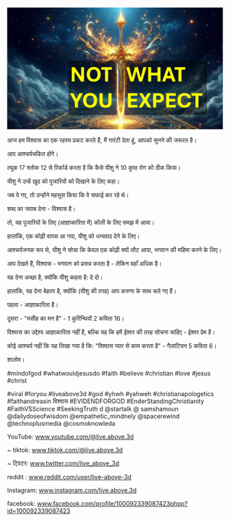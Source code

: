 ![Video cover image](../cover.jpg "cover photo")

आज हम विश्वास का एक रहस्य प्रकट करते हैं, मैं गारंटी देता हूं, आपको सुनने की जरूरत है।

आप आश्चर्यचकित होंगे।

ल्यूक 17 श्लोक 12 से रिकॉर्ड करता है कि कैसे यीशु ने 10 कुष्ठ रोग को ठीक किया।

यीशु ने उन्हें खुद को पुजारियों को दिखाने के लिए कहा।

जब वे गए, तो उन्होंने महसूस किया कि वे सफाई कर रहे थे।

शब्द का जवाब देना - विश्वास है।

तो, यह पुजारियों के लिए (आज्ञाकारिता में) कोली के लिए समझ में आया।

हालांकि, एक कोढ़ी वापस आ गया, यीशु को धन्यवाद देने के लिए।

आश्चर्यजनक रूप से, यीशु ने सोचा कि केवल एक कोढ़ी क्यों लौट आया, भगवान की महिमा करने के लिए।

आप देखते हैं, विश्वास - भगवान को प्रसन्न करता है - लेकिन वहाँ अधिक है।

यह देना अच्छा है, क्योंकि यीशु कहता है: दे दो।

हालांकि, यह देना बेहतर है, क्योंकि (यीशु की तरह) आप करुणा के साथ चले गए हैं।

पहला - आज्ञाकारिता है।

दूसरा - "मसीह का मन है" - 1 कुरिन्थियों 2 कविता 16।

विश्वास का उद्देश्य आज्ञाकारिता नहीं है, बल्कि यह कि हमें ईश्वर की तरह सोचना चाहिए - ईश्वर प्रेम है।

कोई आश्चर्य नहीं कि यह लिखा गया है कि: "विश्वास प्यार से काम करता है" - गैलाटियन 5 कविता 6।

शालोम।


#mindofgod #whatwouldjesusdo #faith #believe #christian #love #jesus #christ

#viral #foryou #liveabove3d #god #yhwh #yahweh #christianapologetics #faithandreasin विश्वास #EVIDENDFORGOD #EnderStandingChristianity #FaithVSScience #SeekingTruth d @startalk @ samshamoun @dailydoseofwisdom @empathetic_mindnely @spacerewind @technoplusmedia @cosmoknowleda

YouTube: www.youtube.com/@live.above.3d


~ tiktok: www.tiktok.com/@live.above.3d

~ ट्विटर: www.twitter.com/live_above_3d

reddit : www.reddit.com/user/live-above-3d

Instagram: www.instagram.com/live.above.3d

facebook: www.facebook.com/profile/100092339087423phpp?id=100092339087423



